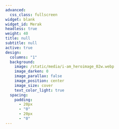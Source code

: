 ```yaml
---
advanced:
  css_class: fullscreen
widget: blank
widget_id: Merak
headless: true
weight: 40
title: null
subtitle: null
active: true
design:
  columns: "1"
  background:
    image: /static/media/i-am_heroimage_02w.webp
    image_darken: 0
    image_parallax: false
    image_position: center
    image_size: cover
    text_color_light: true
  spacing:
    padding:
      - 20px
      - "0"
      - 20px
      - "0"
---
```

